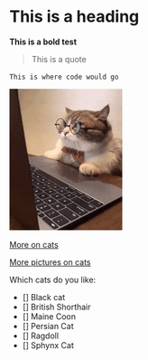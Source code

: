 # This is a heading

**This is a bold test**

> This is a quote

```
This is where code would go
```

![This is an image of a cat](computercat.gif)

[More on cats](factsoncats.md)

[More pictures on cats](https://pixabay.com/images/search/cat/)

Which cats do you like:
- [] Black cat
- [] British Shorthair
- [] Maine Coon
- [] Persian Cat
- [] Ragdoll
- [] Sphynx Cat